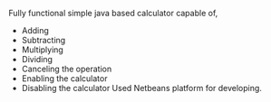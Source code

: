 Fully functional simple java based calculator capable of,
   - Adding
   - Subtracting
   - Multiplying
   - Dividing
   - Canceling the operation
   - Enabling the calculator
   - Disabling the calculator
Used Netbeans platform for developing.
